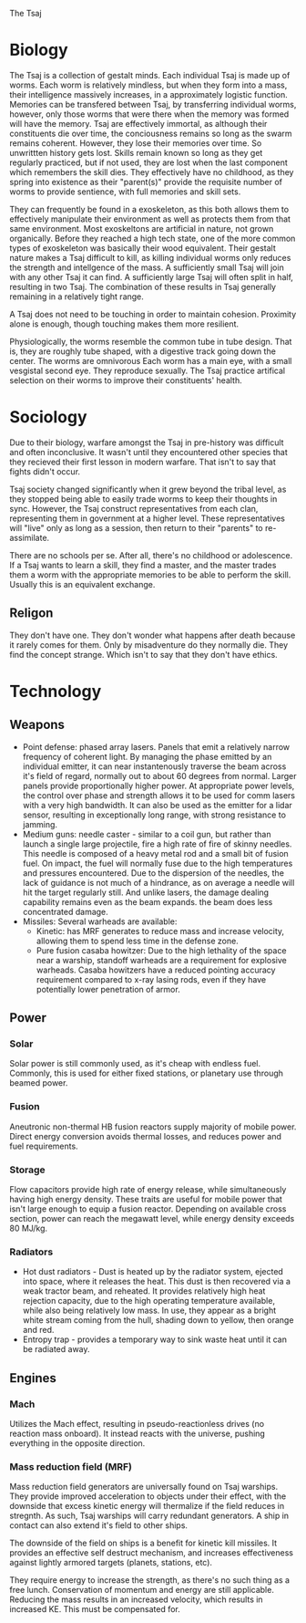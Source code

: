 The Tsaj
# Biology
 The Tsaj is a collection of gestalt minds. Each individual Tsaj is made up of worms. Each worm is relatively mindless, but when they form into a mass, their intelligence massively increases, in a approximately logistic function. Memories can be transfered between Tsaj, by transferring individual worms, however, only those worms that were there when the memory was formed will have the memory.  Tsaj are effectively immortal, as although their constituents die over time, the conciousness remains so long as the swarm remains coherent. However, they lose their memories over time. So unwrittten history gets lost. Skills remain known so long as they get regularly practiced, but if not used, they are lost when the last component which remembers the skill dies. They effectively have no childhood, as they spring into existence as their "parent(s)" provide the requisite number of worms to provide sentience, with full memories and skill sets.

 They can frequently be found in a exoskeleton, as this both allows them to effectively manipulate their environment as well as protects them from that same environment. Most exoskeltons are artificial in nature, not grown organically. Before they reached a high tech state, one of the more common types of exoskeleton was basically their wood equivalent. Their gestalt nature makes a Tsaj difficult to kill, as killing individual worms only reduces the strength and intellgence of the mass. A sufficiently small Tsaj will join with any other Tsaj it can find. A sufficiently large Tsaj will often split in half, resulting in two Tsaj. The combination of these results in Tsaj generally remaining in a relatively tight range.

 A Tsaj does not need to be touching in order to maintain cohesion. Proximity alone is enough, though touching makes them more resilient. 

 Physiologically, the worms resemble the common tube in tube design. That is, they are roughly tube shaped, with a digestive track going down the center. The worms are omnivorous Each worm has a main eye, with a small vesgistal second eye. They reproduce sexually. The Tsaj practice artifical selection on their worms to improve their constituents' health.

# Sociology
Due to their biology, warfare amongst the Tsaj in pre-history was difficult and often inconclusive. It wasn't until they encountered other species that they recieved their first lesson in modern warfare. That isn't to say that fights didn't occur.

Tsaj society changed significantly when it grew beyond the tribal level, as they stopped being able to easily trade worms to keep their thoughts in sync. However, the Tsaj construct representatives from each clan, representing them in government at a higher level. These representatives will "live" only as long as a session, then return to their "parents" to re-assimilate.

There are no schools per se. After all, there's no childhood or adolescence. If a Tsaj wants to learn a skill, they find a master, and the master trades them a worm with the appropriate memories to be able to perform the skill. Usually this is an equivalent exchange. 
## Religon
They don't have one. They don't wonder what happens after death because it rarely comes for them. Only by misadventure do they normally die. They find the concept strange. Which isn't to say that they don't have ethics.

# Technology
## Weapons
* Point defense: phased array lasers. Panels that emit a relatively narrow frequency of coherent light. By managing the phase emitted by an individual emitter, it can near instantenously traverse the beam across it's field of regard, normally out to about 60 degrees from normal. Larger panels provide proportionally higher power. At appropriate power levels, the control over phase and strength allows it to be used for comm lasers with a very high bandwidth. It can also be used as the emitter for a lidar sensor, resulting in exceptionally long range, with strong resistance to jamming.
* Medium guns: needle caster - similar to a coil gun, but rather than launch a single large projectile, fire a high rate of fire of skinny needles. This needle is composed of a heavy metal rod and a small bit of fusion fuel. On impact, the fuel will normally fuse due to the high temperatures and pressures encountered. Due to the dispersion of the needles, the lack of guidance is not much of a hindrance, as on average a needle will hit the target regularly still. And unlike lasers, the damage dealing capability remains even as the beam expands. the beam does less concentrated damage.
* Missiles: Several warheads are available:
    - Kinetic: has MRF generates to reduce mass and increase velocity, allowing them to spend less time in the defense zone.
    - Pure fusion casaba howitzer: Due to the high lethality of the space near a warship, standoff warheads are a requirement for explosive warheads. Casaba howitzers have a reduced pointing accuracy requirement compared to x-ray lasing rods, even if they have potentially lower penetration of armor. 

## Power
### Solar
Solar power is still commonly used, as it's cheap with endless fuel. Commonly, this is used for either fixed stations, or planetary use through beamed power.
### Fusion
Aneutronic non-thermal HB fusion reactors supply majority of mobile power. Direct energy conversion avoids thermal losses, and reduces power and fuel requirements.
### Storage
Flow capacitors provide high rate of energy release, while simultaneously having high energy density. These traits are useful for mobile power that isn't large enough to equip a fusion reactor. Depending on available cross section, power can reach the megawatt level, while energy density exceeds 80 MJ/kg.
### Radiators
* Hot dust radiators - Dust is heated up by the radiator system, ejected into space, where it releases the heat. This dust is then recovered via a weak tractor beam, and reheated. It provides relatively high heat rejection capacity, due to the high operating temperature available, while also being relatively low mass. In use, they appear as a bright white stream coming from the hull, shading down to yellow, then orange and red.
* Entropy trap - provides a temporary way to sink waste heat until it can be radiated away.

## Engines
### Mach
Utilizes the Mach effect, resulting in pseudo-reactionless drives (no reaction mass onboard). It instead reacts with the universe, pushing everything in the opposite direction.

### Mass reduction field (MRF)
Mass reduction field generators are universally found on Tsaj warships. They provide improved acceleration to objects under their effect, with the downside that excess kinetic energy will thermalize if the field reduces in stregnth. As such, Tsaj warships will carry redundant generators. A ship in contact can also extend it's field to other ships.

The downside of the field on ships is a benefit for kinetic kill missiles. It provides an effective self destruct mechanism, and increases effectiveness against lightly armored targets (planets, stations, etc).

They require energy to increase the strength, as there's no such thing as a free lunch. Conservation of momentum and energy are still applicable. Reducing the mass results in an increased velocity, which results in increased KE. This must be compensated for.
